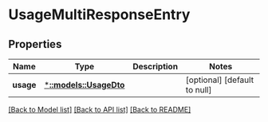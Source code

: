 # UsageMultiResponseEntry

## Properties
Name | Type | Description | Notes
------------ | ------------- | ------------- | -------------
**usage** | [***::models::UsageDto**](UsageDto.md) |  | [optional] [default to null]

[[Back to Model list]](../README.md#documentation-for-models) [[Back to API list]](../README.md#documentation-for-api-endpoints) [[Back to README]](../README.md)



